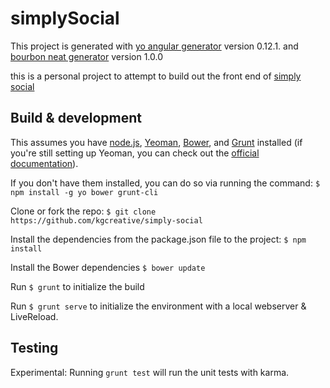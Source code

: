 # simplySocial

This project is generated with [yo angular generator](https://github.com/yeoman/generator-angular)
version 0.12.1. and  [bourbon neat generator](https://github.com/koolth/generator-bourbon-neat) version 1.0.0

this is a personal project to attempt to build out the front end of [simply social](https://projects.invisionapp.com/boards/2BAT3RAH8Q7/)

## Build & development

This assumes you have [node.js](https://nodejs.org/), [Yeoman](http://yeoman.io/), [Bower](http://bower.io/), and [Grunt](http://gruntjs.com/) installed (if you're still setting up Yeoman, you can check out the [official documentation](http://yeoman.io/learning/index.html)).

If you don't have them installed, you can do so via running the command:
`$ npm install -g yo bower grunt-cli`

Clone or fork the repo:
`$ git clone https://github.com/kgcreative/simply-social`

Install the dependencies from the package.json file to the project:
`$ npm install`

Install the Bower dependencies 
`$ bower update`

Run `$ grunt` to initialize the build

Run `$ grunt serve` to initialize the environment with a local webserver & LiveReload.

## Testing

Experimental: Running `grunt test` will run the unit tests with karma.
